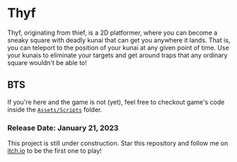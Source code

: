 # Thyf
Thyf, originating from thief, is a 2D platformer, where you can become a sneaky square with deadly kunai that can get you anywhere it lands. 
That is, you can teleport to the position of your kunai at any given point of time. 
Use your kunais to eliminate your targets and get around traps that any ordinary square wouldn't be able to!

## BTS
If you're here and the game is not (yet), feel free to checkout game's code inside the [`Assets/Scripts`](https://github.com/Dezwix/thyf/tree/main/Assets/Scripts) folder.

### Release Date: January 21, 2023
This project is still under construction. Star this repository and follow me on [itch.io](http://dezwix.itch.io/) to be the first one to play!
